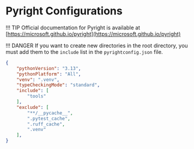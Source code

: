 # Pyright Configurations

!!! TIP
    Official documentation for Pyright is available at [https://microsoft.github.io/pyright](https://microsoft.github.io/pyright)

!!! DANGER
    If you want to create new directories in the root directory, you must add them to the `include` list in the `pyrightconfig.json` file.

```{.json title="pyrightconfig.json"}
{
    "pythonVersion": "3.13",
    "pythonPlatform": "All",
    "venv": ".venv",
    "typeCheckingMode": "standard",
    "include": [
        "tools"
    ],
    "exclude": [
        "**/__pycache__",
        ".pytest_cache",
        ".ruff_cache",
        ".venv"
    ],
}
```
